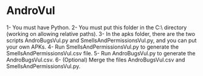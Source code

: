 # AndroVul
1- You must have Python.
2- You must put this folder in the C:\ directory (working on allowing relative paths).
3- In the apks folder, there are the two scripts AndroBugsVul.py and SmellsAndPermissionsVul.py, and you can put your own APKs.
4- Run SmellsAndPermissionsVul.py to generate the SmellsAndPermissionsVul.csv file.
5- Run AndroBugsVul.py to generate the AndroBugsVul.csv.
6- (Optional) Merge the files AndroBugsVul.csv and SmellsAndPermissionsVul.py.
